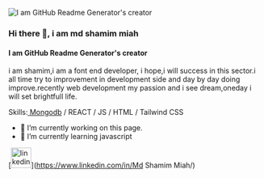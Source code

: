 ![I am GitHub Readme Generator's creator](https://i.ibb.co/GPX1PfW/Corporate-Linked-In-Banner.jpg)

### Hi there 👋, i am md shamim miah
#### I am GitHub Readme Generator's creator

i am shamim,i am a font end developer, i hope,i will success in this sector.i all time try to improvement in development side and  day by day doing improve.recently web development my passion and i see dream,oneday i will set brightfull life.

Skills:[ Mongodb](https://i.ibb.co/pL0jYL7/Mongo-DB-Emblem.jpg) / REACT / JS / HTML / Tailwind CSS

- 🔭 I’m currently working on this page. 
- 🌱 I’m currently learning javascript 


[<img src='https://cdn.jsdelivr.net/npm/simple-icons@3.0.1/icons/linkedin.svg' alt='linkedin' height='40'>](https://www.linkedin.com/in/Md Shamim Miah/)  

